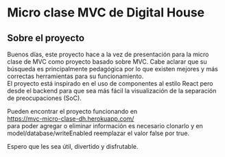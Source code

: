 # Micro clase MVC de Digital House

## Sobre el proyecto

Buenos días, este proyecto hace a la vez de presentación para la micro clase de MVC como proyecto basado sobre MVC. Cabe aclarar que su búsqueda es principalmente pedagógica por lo que existen mejores y más correctas herramientas para su funcionamiento.  
El proyecto está inspirado en el uso de componentes al estilo React pero desde el backend para que sea más fácil la visualización de la separación de preocupaciones (SoC).

Pueden encontrar el proyecto funcionando en  
https://mvc-micro-clase-dh.herokuapp.com/  
para poder agregar o eliminar información es necesario clonarlo y en model/database/writeEnabled reemplazar el valor false por true.

Espero que les sea útil, divertido y disfrutable.
